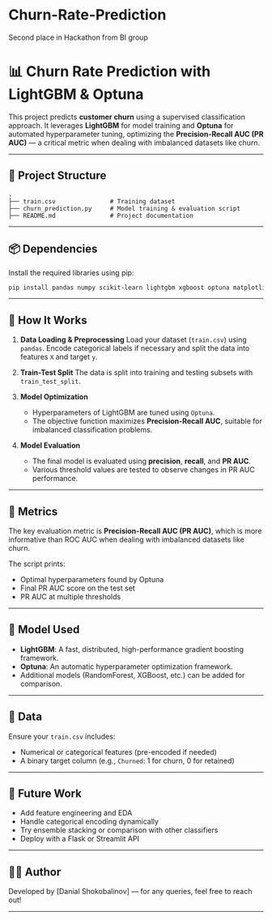 # Churn-Rate-Prediction
Second place in Hackathon from BI group

# 📊 Churn Rate Prediction with LightGBM & Optuna

This project predicts **customer churn** using a supervised classification approach. It leverages **LightGBM** for model training and **Optuna** for automated hyperparameter tuning, optimizing the **Precision-Recall AUC (PR AUC)** — a critical metric when dealing with imbalanced datasets like churn.

---

## 🔧 Project Structure

```
.
├── train.csv               # Training dataset
├── churn_prediction.py     # Model training & evaluation script
├── README.md               # Project documentation
```

---

## 📦 Dependencies

Install the required libraries using pip:

```bash
pip install pandas numpy scikit-learn lightgbm xgboost optuna matplotlib
```

---

## 🚀 How It Works

1. **Data Loading & Preprocessing**
   Load your dataset (`train.csv`) using `pandas`. Encode categorical labels if necessary and split the data into features `X` and target `y`.

2. **Train-Test Split**
   The data is split into training and testing subsets with `train_test_split`.

3. **Model Optimization**

   * Hyperparameters of LightGBM are tuned using `Optuna`.
   * The objective function maximizes **Precision-Recall AUC**, suitable for imbalanced classification problems.

4. **Model Evaluation**

   * The final model is evaluated using **precision**, **recall**, and **PR AUC**.
   * Various threshold values are tested to observe changes in PR AUC performance.

---

## 🧪 Metrics

The key evaluation metric is **Precision-Recall AUC (PR AUC)**, which is more informative than ROC AUC when dealing with imbalanced datasets like churn.

The script prints:

* Optimal hyperparameters found by Optuna
* Final PR AUC score on the test set
* PR AUC at multiple thresholds

---

## 🧠 Model Used

* **LightGBM**: A fast, distributed, high-performance gradient boosting framework.
* **Optuna**: An automatic hyperparameter optimization framework.
* Additional models (RandomForest, XGBoost, etc.) can be added for comparison.

---

## 📂 Data

Ensure your `train.csv` includes:

* Numerical or categorical features (pre-encoded if needed)
* A binary target column (e.g., `Churned`: 1 for churn, 0 for retained)

---

## 📌 Future Work

* Add feature engineering and EDA
* Handle categorical encoding dynamically
* Try ensemble stacking or comparison with other classifiers
* Deploy with a Flask or Streamlit API

---

## 🧑‍💻 Author

Developed by \[Danial Shokobalinov] — for any queries, feel free to reach out!

---
